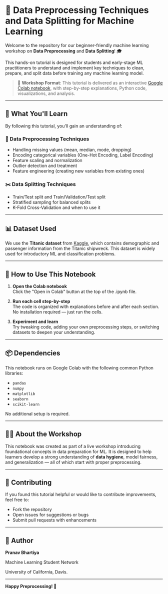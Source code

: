 # 🧹 Data Preprocessing Techniques and Data Splitting for Machine Learning

Welcome to the repository for our beginner-friendly machine learning workshop on **Data Preprocessing** and **Data Splitting**! 🎓

This hands-on tutorial is designed for students and early-stage ML practitioners to understand and implement key techniques to clean, prepare, and split data before training any machine learning model.

> 📌 **Workshop Format**: This tutorial is delivered as an interactive [Google Colab notebook](https://colab.research.google.com/), with step-by-step explanations, Python code, visualizations, and analysis.

---

## 📘 What You'll Learn

By following this tutorial, you'll gain an understanding of:

### 🔧 Data Preprocessing Techniques
- Handling missing values (mean, median, mode, dropping)
- Encoding categorical variables (One-Hot Encoding, Label Encoding)
- Feature scaling and normalization
- Outlier detection and treatment
- Feature engineering (creating new variables from existing ones)

### ✂️ Data Splitting Techniques
- Train/Test split and Train/Validation/Test split
- Stratified sampling for balanced splits
- K-Fold Cross-Validation and when to use it

---

## 📊 Dataset Used

We use the **Titanic dataset** from [Kaggle](https://www.kaggle.com/competitions/titanic), which contains demographic and passenger information from the Titanic shipwreck. This dataset is widely used for introductory ML and classification problems.

---

## 🚀 How to Use This Notebook

1. **Open the Colab notebook**  
   Click the "Open in Colab" button at the top of the .ipynb file.

2. **Run each cell step-by-step**  
   The code is organized with explanations before and after each section. No installation required — just run the cells.

3. **Experiment and learn**  
   Try tweaking code, adding your own preprocessing steps, or switching datasets to deepen your understanding.

---

## 📦 Dependencies

This notebook runs on Google Colab with the following common Python libraries:

- `pandas`
- `numpy`
- `matplotlib`
- `seaborn`
- `scikit-learn`

No additional setup is required.

---

## 👨‍🏫 About the Workshop

This notebook was created as part of a live workshop introducing foundational concepts in data preparation for ML. It is designed to help learners develop a strong understanding of **data hygiene**, model fairness, and generalization — all of which start with proper preprocessing.

---

## 🙌 Contributing

If you found this tutorial helpful or would like to contribute improvements, feel free to:
- Fork the repository
- Open issues for suggestions or bugs
- Submit pull requests with enhancements

---

## 👤 Author

**Pranav Bhartiya**

Machine Learning Student Network

University of California, Davis.  

---

**Happy Preprocessing! 🚀**
